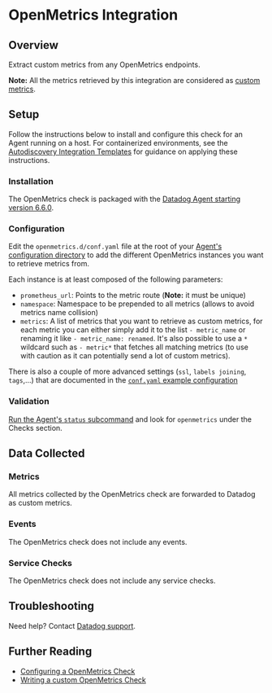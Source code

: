 # OpenMetrics Integration

## Overview

Extract custom metrics from any OpenMetrics endpoints.

**Note:** All the metrics retrieved by this integration are considered as [custom metrics][1].

## Setup

Follow the instructions below to install and configure this check for an Agent running on a host. For containerized environments, see the [Autodiscovery Integration Templates][2] for guidance on applying these instructions.

### Installation

The OpenMetrics check is packaged with the [Datadog Agent starting version 6.6.0][3].

### Configuration

Edit the `openmetrics.d/conf.yaml` file at the root of your [Agent's configuration directory][4] to add the different OpenMetrics instances you want to retrieve metrics from.

Each instance is at least composed of the following parameters:

* `prometheus_url`: Points to the metric route (**Note:** it must be unique)
* `namespace`: Namespace to be prepended to all metrics (allows to avoid metrics name collision)
* `metrics`: A list of metrics that you want to retrieve as custom metrics, for each metric you can either simply add it to the list `- metric_name` or renaming it like `- metric_name: renamed`. It's also possible to use a `*` wildcard such as `- metric*` that fetches all matching metrics (to use with caution as it can potentially send a lot of custom metrics).

There is also a couple of more advanced settings (`ssl`, `labels joining`, `tags`,...) that are documented in the [`conf.yaml` example configuration][5]

### Validation

[Run the Agent's `status` subcommand][6] and look for `openmetrics` under the Checks section.

## Data Collected
### Metrics

All metrics collected by the OpenMetrics check are forwarded to Datadog as custom metrics.

### Events

The OpenMetrics check does not include any events.

### Service Checks

The OpenMetrics check does not include any service checks.

## Troubleshooting

Need help? Contact [Datadog support][7].

## Further Reading

* [Configuring a OpenMetrics Check][8]
* [Writing a custom OpenMetrics Check][9]

[1]: https://docs.datadoghq.com/developers/metrics/custom_metrics
[2]: https://docs.datadoghq.com/agent/autodiscovery/integrations
[3]: https://app.datadoghq.com/account/settings#agent
[4]: https://docs.datadoghq.com/agent/guide/agent-configuration-files/?tab=agentv6#agent-configuration-directory
[5]: https://docs.datadoghq.com/agent/openmetrics
[6]: https://docs.datadoghq.com/agent/guide/agent-commands/?tab=agentv6#agent-status-and-information
[7]: https://docs.datadoghq.com/help
[8]: https://docs.datadoghq.com/agent/openmetrics
[9]: https://docs.datadoghq.com/developers/openmetrics
